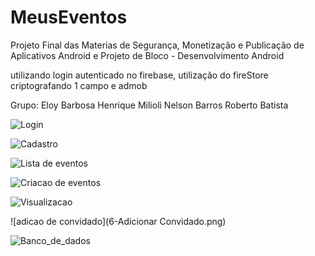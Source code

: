 # MeusEventos

Projeto Final das Materias de Segurança, Monetização e Publicação de Aplicativos Android e Projeto de Bloco - Desenvolvimento Android


utilizando login autenticado no firebase, utilização do fireStore criptografando 1 campo e admob


Grupo:
Eloy Barbosa
Henrique Milioli
Nelson Barros
Roberto Batista


![Login](1-login.png)

![Cadastro](2-cadastro.png)

![Lista de eventos](3-Eventos.png)

![Criacao de eventos](4-NovoEvento.png)

![Visualizacao](5-MostrarEvento.png)

![adicao de convidado](6-Adicionar Convidado.png)

![Banco_de_dados](firestore.png)
